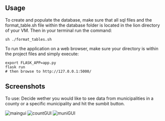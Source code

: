 ## Usage
To create and populate the database, make sure that all sql files and the format_table.sh file within the database folder is located in the lion directory of your VM. Then in your terminal run the command:

```
sh ./format_tables.sh
```

To run the application on a web browser, make sure your directory is within the project files and simply execute:

```
export FLASK_APP=app.py
flask run
# then browse to http://127.0.0.1:5000/
```

## Screenshots
To use: Decide wether you would like to see data from municipalities in a county or a specific municipality and hit the sumbit button.

![maingui](https://github.com/TCNJ-degoodj/cab-project-9/blob/main/images/Screen%20Shot%202023-04-24%20at%2010.25.05%20PM.png)
![countGUI](https://github.com/TCNJ-degoodj/cab-project-9/blob/main/images/Screen%20Shot%202023-05-01%20at%204.50.30%20PM.png)
![muniGUI](https://github.com/TCNJ-degoodj/cab-project-9/blob/main/images/Screenshot%20at%202023-05-01%2018-16-37.png)

